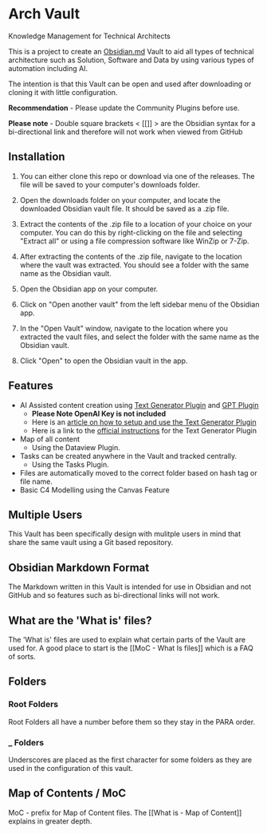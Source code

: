 # Arch Vault
Knowledge Management for Technical Architects

This is a project to create an [Obsidian.md](https://obsidian.md/) Vault to aid all types of technical architecture such as Solution, Software and Data by using various types of automation including AI.

The intention is that this Vault can be open and used after downloading or cloning  it with little configuration.

**Recommendation** - Please update the Community Plugins before use.

**Please note** - Double square brackets < [[]] > are the Obsidian syntax for a bi-directional link and therefore will not work when viewed from GitHub 

## Installation
1.  You can either clone this repo or download via one of the releases. The file will be saved to your computer's downloads folder.
    
2.  Open the downloads folder on your computer, and locate the downloaded Obsidian vault file. It should be saved as a .zip file.
    
3.  Extract the contents of the .zip file to a location of your choice on your computer. You can do this by right-clicking on the file and selecting "Extract all" or using a file compression software like WinZip or 7-Zip.
    
4.  After extracting the contents of the .zip file, navigate to the location where the vault was extracted. You should see a folder with the same name as the Obsidian vault.
    
5.  Open the Obsidian app on your computer.
    
6.  Click on "Open another vault" from the left sidebar menu of the Obsidian app.
    
7.  In the "Open Vault" window, navigate to the location where you extracted the vault files, and select the folder with the same name as the Obsidian vault.
    
8.  Click "Open" to open the Obsidian vault in the app.


## Features
- AI Assisted content creation using [Text Generator Plugin](https://github.com/nhaouari/obsidian-textgenerator-plugin) and [GPT Plugin](https://github.com/jmilldotdev/obsidian-gpt)
	- **Please Note OpenAI Key is not included**
	- Here is an [article on how to setup and use the Text Generator Plugin](https://medium.com/os-techblog/obsidians-open-ai-gtp-3-text-generator-980d64e0067f)
	- Here is a link to the [official instructions](https://github.com/nhaouari/obsidian-textgenerator-plugin) for the Text Generator Plugin
- Map of all content
	- Using the Dataview Plugin.
- Tasks can be created anywhere in the Vault and tracked centrally.
	- Using the Tasks Plugin.
- Files are automatically moved to the correct folder based on hash tag or file name.
- Basic C4 Modelling using the Canvas Feature


## Multiple Users
This Vault has been specifically design with mulitple users in mind that share the same vault using a Git based repository.

## Obsidian Markdown Format
The Markdown written in this Vault is intended for use in Obsidian and not GitHub and so features such as bi-directional links will not work.


## What are the 'What is' files?
The 'What is' files are used to explain what certain parts of the Vault are used for.
A good place to start is the [[MoC - What Is files]] which is a FAQ of sorts.

## Folders

### Root Folders
Root Folders all have a number before them so they stay in the PARA order.

### _ Folders
Underscores are placed as the first character for some folders as they are used in the configuration of this vault.

## Map of Contents / MoC
MoC - prefix for Map of Content files. The [[What is - Map of Content]] explains in greater depth.
